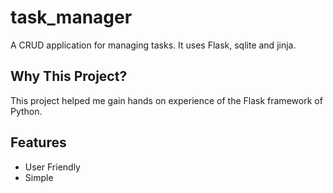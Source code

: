 # task_manager

A CRUD application for managing tasks. It uses Flask, sqlite and jinja.

## Why This Project?
This project helped me gain hands on experience of the Flask framework of Python.

## Features
- User Friendly
- Simple